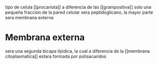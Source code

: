 tipo de celula [[procariota]] a diferencia de las [[grampositiva]] solo una pequeña fraccion de la pared celular sera peptidoglicano, la mayor parte sera membrana externa

# Membrana externa
 sera una segunda bicapa lipidica,  la cual a diferencia de la [[membrana citoplasmatica]] estara formada por polisacaridos 